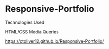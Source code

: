 # Responsive-Portfolio

Technologies Used 


HTML/CSS
Media Queries 

https://ctoliver12.github.io/Responsive-Portfolio/
